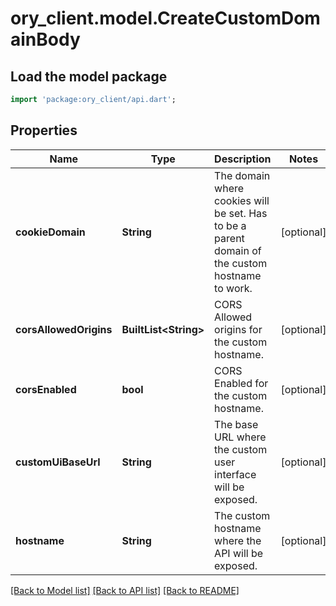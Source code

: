 # ory_client.model.CreateCustomDomainBody

## Load the model package
```dart
import 'package:ory_client/api.dart';
```

## Properties
Name | Type | Description | Notes
------------ | ------------- | ------------- | -------------
**cookieDomain** | **String** | The domain where cookies will be set. Has to be a parent domain of the custom hostname to work. | [optional] 
**corsAllowedOrigins** | **BuiltList&lt;String&gt;** | CORS Allowed origins for the custom hostname. | [optional] 
**corsEnabled** | **bool** | CORS Enabled for the custom hostname. | [optional] 
**customUiBaseUrl** | **String** | The base URL where the custom user interface will be exposed. | [optional] 
**hostname** | **String** | The custom hostname where the API will be exposed. | [optional] 

[[Back to Model list]](../README.md#documentation-for-models) [[Back to API list]](../README.md#documentation-for-api-endpoints) [[Back to README]](../README.md)


